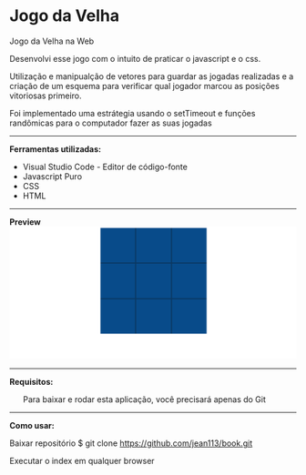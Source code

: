 ﻿# Jogo da Velha
Jogo da Velha na Web

<p>
Desenvolvi esse jogo com o intuito de praticar o javascript e o css.</br>

Utilização e manipualção de vetores para guardar as jogadas realizadas e a criação de um esquema para verificar qual jogador marcou as posições vitoriosas primeiro. </br>


Foi implementado uma estrátegia usando o setTimeout e funções randômicas para o 
computador fazer as suas jogadas </br>

</p>

<hr/>
<b>Ferramentas utilizadas:</b>

<ul>
  <li>Visual Studio Code - Editor de código-fonte</li>
  <li>Javascript Puro </li>
  <li>CSS</li>
  <li>HTML</li>
</ul>

</p>

<hr/>

<p>

<b>Preview</b></br>
<img src = "https://github.com/jean113/jogo-da-velha/blob/master/preview.gif" />

</p>

<hr/>

<p>
<b>Requisitos:</b><br/>
<ul>Para baixar e rodar esta aplicação, você precisará apenas do Git</ul>
</p>

<hr/>


<p>
<b>Como usar:</b><br/>

Baixar repositório
$ git clone https://github.com/jean113/book.git</br>


</p>

Executar o index em qualquer browser


